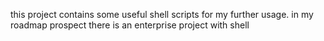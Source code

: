 this project contains some useful shell scripts for my further usage.
in my roadmap prospect there is an enterprise project with shell 
